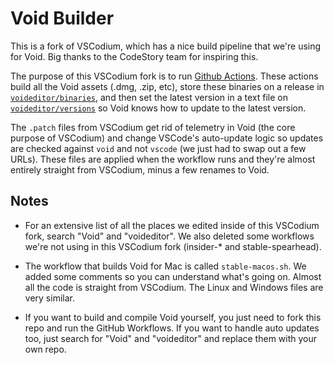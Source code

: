 # Void Builder

This is a fork of VSCodium, which has a nice build pipeline that we're using for Void. Big thanks to the CodeStory team for inspiring this.

The purpose of this VSCodium fork is to run [Github Actions](https://github.com/voideditor/void-builder/actions). These actions build all the Void assets (.dmg, .zip, etc), store these binaries on a release in [`voideditor/binaries`](https://github.com/voideditor/binaries/releases), and then set the latest version in a text file on [`voideditor/versions`](https://github.com/voideditor/versions) so Void knows how to update to the latest version.

The  `.patch` files from VSCodium get rid of telemetry in Void (the core purpose of VSCodium) and change VSCode's auto-update logic so updates are checked against `void` and not `vscode` (we just had to swap out a few URLs). These files are applied when the workflow runs and they're almost entirely straight from VSCodium, minus a few renames to Void.

## Notes

- For an extensive list of all the places we edited inside of this VSCodium fork, search "Void" and "voideditor". We also deleted some workflows we're not using in this VSCodium fork (insider-* and stable-spearhead).

- The workflow that builds Void for Mac is called `stable-macos.sh`. We added some comments so you can understand what's going on. Almost all the code is straight from VSCodium. The Linux and Windows files are very similar.

- If you want to build and compile Void yourself, you just need to fork this repo and run the GitHub Workflows. If you want to handle auto updates too, just search for "Void" and "voideditor" and replace them with your own repo.


